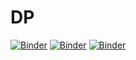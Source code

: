 # DP
[![Binder](https://mybinder.org/badge_logo.svg)](https://mybinder.org/v2/gh/AlexWax/DP/master?файлpath=DoublePendulum.ipynb)
[![Binder](https://mybinder.org/badge_logo.svg)](https://mybinder.org/v2/gh/AlexWax/DP/master?filepath=DoublePendulum.ipynb)
[![Binder](https://mybinder.org/badge_logo.svg)](https://mybinder.org/v2/gh/AlexWax/DP/master?файлpath=DoublePendulum.ipynb)
